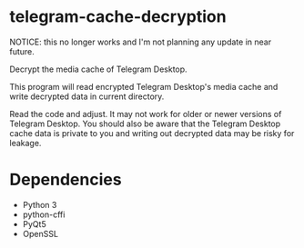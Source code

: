 # telegram-cache-decryption

NOTICE: this no longer works and I'm not planning any update in near future.

Decrypt the media cache of Telegram Desktop.

This program will read encrypted Telegram Desktop's media cache and write decrypted data in current directory.

Read the code and adjust. It may not work for older or newer versions of Telegram Desktop. You should also be aware that the Telegram Desktop cache data is private to you and writing out decrypted data may be risky for leakage.

# Dependencies

* Python 3
* python-cffi
* PyQt5
* OpenSSL
